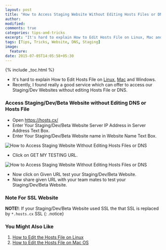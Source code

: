 ```yaml
---
layout: post
title: "How to Access Staging Website Without Editing Hosts Files or DNS"
author:
modified:
comments: true
categories: tips-and-tricks
excerpt: "It's hard to explain How to Edit Hosts File on Linux, Mac and Windows."
tags: [Tips, Tricks, Website, DNS, Staging]
image:
  feature:
date: 2015-07-05T14:05:58+05:30
---
```


{% include _toc.html %}

* It's hard to explain How to Edit Hosts File on <a href="/linux/tutorials/how-to-edit-the-hosts-file-on-linux/">Linux</a>, <a href="/mac/how-to-edit-the-hosts-file-on-mac-os/">Mac</a> and Windows.
* Recently, I found really a good service which can offer to access our Staging/Dev Websites without editing Hosts File or DNS.

### Access Staging/Dev/Beta Website without Editing DNS or Hosts File

* Open <a href="https://hosts.cx/">https://hosts.cx/</a>
* Enter Your Staging/Dev/Beta Website Server IP Address in Server Address Text Box.
* Enter Your Staging/Dev/Beta Website name in Website Name Text Box.
<img alt="How to Access Staging Website Without Editing Hosts Files or DNS" src="https://cloud.githubusercontent.com/assets/1223371/8510982/40816f9a-2320-11e5-86a2-391acbba29c8.png">

* Click on GET MY TESTING URL.
<img alt="How to Access Staging Website Without Editing Hosts Files or DNS" src="https://cloud.githubusercontent.com/assets/1223371/8510983/4084688a-2320-11e5-99d1-14425df6b3c7.png">

* Now click on Given URL test your Staging/Dev/Beta Website.
* Now share given URL with your team mates to test your Staging/Dev/Beta Website.

### Note For SSL Website
**NOTE!**: If your Staging/Dev/Beta Website used SSL the that SSL is replaced by `*.hosts.cx` SSL
{: .notice}

### You Might Also Like

1. <a href="/linux/tutorials/how-to-edit-the-hosts-file-on-linux/">How to Edit the Hosts File on Linux</a>
1. <a href="/mac/how-to-edit-the-hosts-file-on-mac-os/">How to Edit the Hosts File on Mac OS</a>
